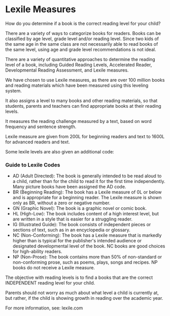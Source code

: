 # Lexile Measures

How do you determine if a book is the correct reading level for your child?

There are a variety of ways to categorize books for readers. Books can be classified by age level, grade level and/or reading level. Since two kids of the same age in the same class are not necessarily able to read books of the same level, using age and grade level recommendations is not ideal.
  
There are a variety of quantitative approaches to determine the reading level of a book, including Guided Reading Levels, Accelerated Reader, Developmental Reading Assessment, and Lexile measures.

We have chosen to use Lexile measures, as there are over 100 million books and reading materials which have been measured using this leveling system.

It also assigns a level to many books and other reading materials, so that students, parents and teachers can find appropriate books at their reading levels.

It measures the reading challenge measured by a text, based on word frequency and sentence strength.


Lexile measure are given from 200L for beginning readers and text to 1600L for advanced readers and text.

Some lexile levels are also given an additional code:
### Guide to Lexile Codes

-   AD (Adult Directed): The book is generally intended to be read aloud to a child, rather than for the child to read it for the first time independently. Many picture books have been assigned the AD code.
-   BR (Beginning Reading): The book has a Lexile measure of 0L or below and is appropriate for a beginning reader. The Lexile measure is shown only as BR, without a zero or negative number.
-   GN (Graphic Novel): The book is a graphic novel or comic book.
-   HL (High-Low): The book includes content of a high interest level, but are written in a style that is easier for a struggling reader.
-   IG (Illustrated Guide): The book consists of independent pieces or sections of text, such as in an encyclopedia or glossary.
-   NC (Non-Conforming): The book has a Lexile measure that is markedly higher than is typical for the publisher's intended audience or designated developmental level of the book. NC books are good choices for high-ability readers.
-   NP (Non-Prose): The book contains more than 50% of non-standard or non-conforming prose, such as poems, plays, songs and recipes. NP books do not receive a Lexile measure. 

The objective with reading levels is to find a books that are the correct INDEPENDENT reading level for your child.

Parents should not worry as much about what level a child is currently at, but rather, if the child is showing growth in reading over the academic year.

For more information, see: lexile.com
<!--stackedit_data:
eyJoaXN0b3J5IjpbNTk0ODA5NzI5LC0xMzk5ODIxMjM1XX0=
-->